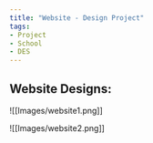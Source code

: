 ```yaml
---
title: "Website - Design Project"
tags:
- Project
- School
- DES
---
```


## Website Designs:
![[Images/website1.png]]

![[Images/website2.png]]